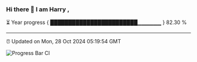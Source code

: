 ### Hi there 👋 I am Harry , 

⏳ Year progress { ████████████████████████▁▁▁▁▁▁ } 82.30 %

---

⏰ Updated on Mon, 28 Oct 2024 05:19:54 GMT

![Progress Bar CI](https://github.com/duykhang68/duykhang68/workflows/Progress%20Bar%20CI/badge.svg)
